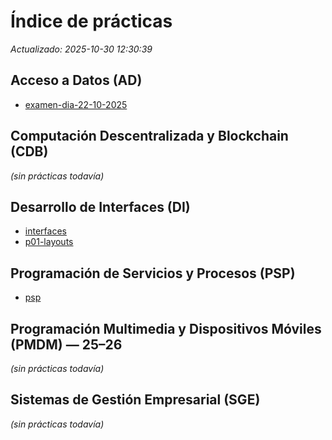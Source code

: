 <!-- Archivo generado automáticamente. Edita las prácticas en sus carpetas. -->
# Índice de prácticas

_Actualizado: 2025-10-30 12:30:39_

## Acceso a Datos (AD)

- [examen-dia-22-10-2025](01-acceso-datos//practicas/examen-dia-22-10-2025/README.md)

## Computación Descentralizada y Blockchain (CDB)

*(sin prácticas todavía)*

## Desarrollo de Interfaces (DI)

- [interfaces](03-desarrollo-interfaces//practicas/interfaces/README.md)
- [p01-layouts](03-desarrollo-interfaces//practicas/p01-layouts/README.md)

## Programación de Servicios y Procesos (PSP)

- [psp](04-programacion-servicios-procesos//practicas/psp/README.md)

## Programación Multimedia y Dispositivos Móviles (PMDM) — 25–26

*(sin prácticas todavía)*

## Sistemas de Gestión Empresarial (SGE)

*(sin prácticas todavía)*

